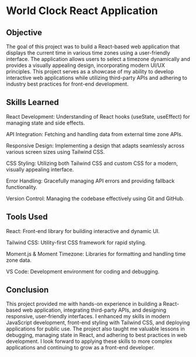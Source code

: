# World Clock React Application

## Objective

The goal of this project was to build a React-based web application that displays the current time in various time zones using a user-friendly interface. The application allows users to select a timezone dynamically and provides a visually appealing design, incorporating modern UI/UX principles.
This project serves as a showcase of my ability to develop interactive web applications while utilizing third-party APIs and adhering to industry best practices for front-end development.

## Skills Learned

React Development: Understanding of React hooks (useState, useEffect) for managing state and side effects.

API Integration: Fetching and handling data from external time zone APIs.

Responsive Design: Implementing a design that adapts seamlessly across various screen sizes using Tailwind CSS.

CSS Styling: Utilizing both Tailwind CSS and custom CSS for a modern, visually appealing interface.

Error Handling: Gracefully managing API errors and providing fallback functionality.

Version Control: Managing the codebase effectively using Git and GitHub.

## Tools Used

React: Front-end library for building interactive and dynamic UI.

Tailwind CSS: Utility-first CSS framework for rapid styling.

Moment.js & Moment Timezone: Libraries for formatting and handling time zone data.

VS Code: Development environment for coding and debugging.

## Conclusion

This project provided me with hands-on experience in building a React-based web application, integrating third-party APIs, and designing responsive, user-friendly interfaces. I enhanced my skills in modern JavaScript development, front-end styling with Tailwind CSS, and deploying applications for public use. The project also taught me valuable lessons in debugging, managing state in React, and adhering to best practices in web development.
I look forward to applying these skills to more complex applications and continuing to grow as a front-end developer.
